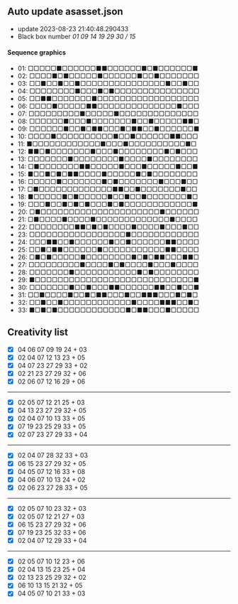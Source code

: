 ## Auto update asasset.json

* update 2023-08-23 21:40:48.290433
* Black box number _01 09 14 19 29 30 / 15_
#### Sequence graphics

* 01: □□□□□■□□□□□□■■□□□□□□■□■□□□□□□■
* 02: □□□□■□■□□□□□■□□□□□□■□□■□□□□□□□
* 03: □□■□□■□□■□□□□□□□□□□□□□□□■□□■□□
* 04: □□□□□□□□■□□□■□■□□□□□□□□□□□□□□□
* 05: □□■■□□□□□□□■□□□□□□□□□□□□□□□□□□
* 06: □□□□■□□□□□■■□□□□□□□□□□□□□□■□□□
* 07: □□□□□□□□□■□□□□□■□□□□□□□□□□□□□□
* 08: □□□□□□■□□□■□□□□□□□■□□■□□□□□■■□
* 09: □□□□□□■□□■□■■□□□■□■■□□■□□□□□□■
* 10: □□□□■□□□□□□□□□□■□□■□□□□□□■■□□□
* 11: ■□□□□□□□□□□□□■□□□■□□□□□□□□□□■□
* 12: ■■□■□□□□□□□■□□□■□□□□□□□□■□■□□□
* 13: □□□□□□□■□□□□□□□□■□□□□■□□□□□□□□
* 14: □■□□□□□□□■■□□□□□■□□□■□□□□□■□□■
* 15: ■□□■□■□■■□□□□■□□□□□■□■□□□□□□□□
* 16: □□□□□■□□□□□□□■□■□□□□□□□■□□□■□□
* 17: □■□□□□□□□□□□□□□■■□□■□□□□□□□■□□
* 18: ■□□□□□■□■□□□□□■□□■□□■□□□□□□□■□
* 19: □□□■□□■□■□■□□□■□■□□□□□□□□□□□□■
* 20: □■□□□□□□□□□□□□□□□□□□□□□■□□□□□□
* 21: □■□□□□■□□□□■□□□□□□□□□□□□□■□□□□
* 22: □□□□□□□□■■□■□■□□□□■□□□□■□□□■□□
* 23: □□□□□□□□□□□□□□□□□■□□□□□□□□□□□□
* 24: □□□■■□□■□□□□□□■□□■□□□□□□■■□□□□
* 25: □□■□■■□□□□□□■□□□□□□□□□□□■■□□□□
* 26: □■□■□□□□□■□□□□□□□□■□■□■■□□□■■□
* 27: □□□□□□□□□■□□□□■□■□□□□■□□□■□□□□
* 28: □□□□□□□■□□□□□□□□□□□■□■□□□□□□□□
* 29: ■□□□□□□□□□□□□□□□□□□□□□□□□□□□□■
* 30: □□□□□□□■□□■□□□■■□□□□□□■■□□■□□■
* 31: □□■□□□□■□□■□■■□□□■□□■■■□□□■□■□
* 32: □□■□□■□□□□□□□□□□□□■□□□□■■■□□■□
* 33: ■□■□■□□□□□□□□□□□□■□■■□□□■□□□□□
## Creativity list

- [x] 04 06 07 09 19 24 + 03
- [x] 02 04 07 12 13 23 + 05
- [x] 04 07 23 27 29 33 + 02
- [x] 02 21 23 27 29 32 + 06
- [x] 02 06 07 12 16 29 + 06
***
- [x] 02 05 07 12 21 25 + 03
- [x] 04 13 23 27 29 32 + 05
- [x] 02 04 07 10 13 33 + 05
- [x] 07 19 23 25 29 33 + 05
- [x] 02 07 23 27 29 33 + 04
***
- [x] 02 04 07 28 32 33 + 03
- [x] 06 15 23 27 29 32 + 05
- [x] 04 05 07 12 16 33 + 08
- [x] 04 06 07 10 13 24 + 02
- [x] 02 06 23 27 28 33 + 05
***
- [x] 02 05 07 10 23 32 + 03
- [x] 02 05 07 12 21 27 + 03
- [x] 06 15 23 27 29 32 + 06
- [x] 07 19 23 25 32 33 + 06
- [x] 02 04 07 12 29 33 + 04
***
- [x] 02 05 07 10 12 23 + 06
- [x] 02 04 13 15 23 25 + 04
- [x] 02 13 23 25 29 32 + 02
- [x] 06 10 13 15 21 32 + 05
- [x] 04 05 07 10 21 33 + 03
